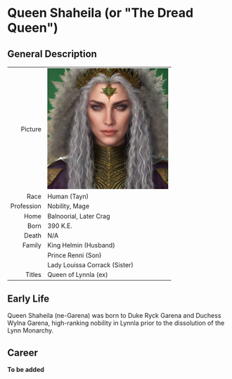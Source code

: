 # Queen Shaheila (or "The Dread Queen")

## General Description
| | |
|-------------:|:--------------------|
| Picture      | <img src="../images/people/Shaheila.jpg" alt="Queen Shaheila" width="275"/> |
| Race         | Human (Tayn)                        |
| Profession   | Nobility, Mage                       |
| Home         | Balnoorial, Later Crag               |
| Born         | 390 K.E.                             |
| Death        | N/A                                  |
| Family       | King Helmin (Husband)                |
|              | Prince Renni (Son)                   |
|              | Lady Louissa Corrack (Sister)        |
| Titles       | Queen of Lynnla (ex)                 |

## Early Life

Queen Shaheila (ne-Garena) was born to Duke Ryck Garena and Duchess Wylna Garena, high-ranking nobility in Lynnla prior to the dissolution of the Lynn Monarchy.

## Career

__To be added__

